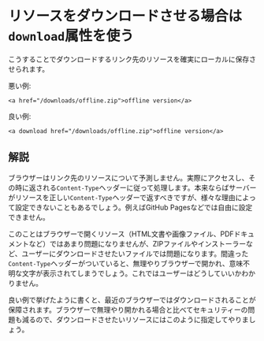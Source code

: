# リソースをダウンロードさせる場合は`download`属性を使う

こうすることでダウンロードするリンク先のリソースを確実にローカルに保存させられます。

悪い例:

    <a href="/downloads/offline.zip">offline version</a>

良い例:

    <a download href="/downloads/offline.zip">offline version</a>


## 解説

ブラウザーはリンク先のリソースについて予測しません。実際にアクセスし、その時に返される`Content-Type`ヘッダーに従って処理します。本来ならばサーバーがリソースを正しい`Content-Type`ヘッダーで返すべきですが、様々な理由によって設定できないこともあるでしょう。例えばGitHub Pagesなどでは自由に設定できません。

このことはブラウザーで開くリソース（HTML文書や画像ファイル、PDFドキュメントなど）ではあまり問題になりませんが、ZIPファイルやインストーラーなど、ユーザーにダウンロードさせたいファイルでは問題になります。間違った`Content-Type`ヘッダーがついていると、無理やりブラウザーで開かれ、意味不明な文字が表示されてしまうでしょう。これではユーザーはどうしていいかわかりません。

良い例で挙げたように書くと、最近のブラウザーではダウンロードされることが保障されます。ブラウザーで無理やり開かれる場合と比べてセキュリティーの問題も減るので、ダウンロードさせたいリソースにはこのように指定してやりましょう。
